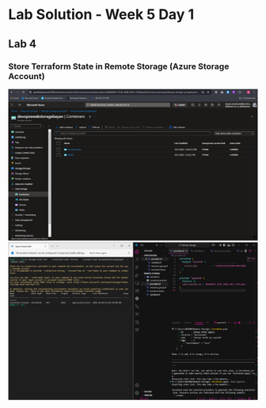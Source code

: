 # Lab Solution - Week 5 Day 1
## Lab 4
### Store Terraform State in Remote Storage (Azure Storage Account)

![Screenshot](./Screenshot%202025-10-01%20151102.png)
![Screenshot](./Screenshot%202025-10-01%20151135.png)
